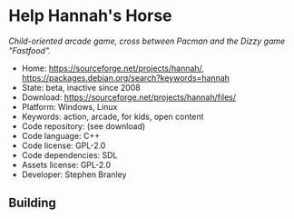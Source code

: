 # Help Hannah's Horse

_Child-oriented arcade game, cross between Pacman and the Dizzy game "Fastfood"._

- Home: https://sourceforge.net/projects/hannah/, https://packages.debian.org/search?keywords=hannah
- State: beta, inactive since 2008
- Download: https://sourceforge.net/projects/hannah/files/
- Platform: Windows, Linux
- Keywords: action, arcade, for kids, open content
- Code repository: (see download)
- Code language: C++
- Code license: GPL-2.0
- Code dependencies: SDL
- Assets license: GPL-2.0
- Developer: Stephen Branley

## Building
